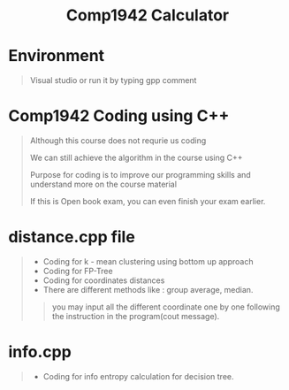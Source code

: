 <h1 align="center">Comp1942 Calculator</h1>

# Environment
> Visual studio or run it by typing gpp comment
# Comp1942 Coding using C++
> Although this course does not requrie us coding
> 
> We can still achieve the algorithm in the course using C++
>
> Purpose for coding is to improve our programming skills and understand more on the course material
>
> If this is Open book exam, you can even finish your exam earlier.

# distance.cpp file
> - Coding for k - mean clustering using bottom up approach
> - Coding for FP-Tree
> - Coding for coordinates distances
> - There are different methods like : group average, median.
> > you may input all the different coordinate one by one following the instruction in the program(cout message).

# info.cpp
>- Coding for info entropy calculation for decision tree.

